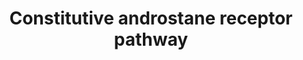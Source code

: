 ---
annotations:
- id: PW:0000003
  parent: signaling pathway
  type: Pathway Ontology
  value: signaling pathway
authors:
- Riannefijten
- Egonw
- MaintBot
- Khanspers
- Fehrhart
- Mkutmon
- Ariutta
- AlexanderPico
- Eweitz
citedin:
- link: PMC9377275
  title: 'Identifying Drug-Induced Liver Injury Associated With Inflammation-Drug
    and Drug-Drug Interactions in Pharmacologic Treatments for COVID-19 by Bioinformatics
    and System Biology Analyses: The Role of Pregnane X Receptor (2022)'
- link: PMC9035641
  title: Prognostic and Diagnostic Values of Semaphorin 5B and Its Correlation With
    Tumor-Infiltrating Immune Cells in Kidney Renal Clear-Cell Carcinoma (2022)
- link: PMC5085087
  title: Long Term Culture of the A549 Cancer Cell Line Promotes Multilamellar Body
    Formation and Differentiation towards an Alveolar Type II Pneumocyte Phenotype
    (2016)
communities:
- ONTOX
description: The Constitutive Androstane Receptor (CAR) is a nuclear receptor and
  functions as a sensor for xenobiotics. It regulates transcription of genes encoding
  proteins in metabolism and excretion of xenobiotics.  Proteins on this pathway have
  targeted assays available via the [CPTAC Assay Portal](https://assays.cancer.gov/available_assays?wp_id=WP2875).
last-edited: 2025-03-08
ndex: 2f14f689-8b66-11eb-9e72-0ac135e8bacf
organisms:
- Homo sapiens
redirect_from:
- /index.php/Pathway:WP2875
- /instance/WP2875
- /instance/WP2875_r137750
revision: r137750
schema-jsonld:
- '@context': https://schema.org/
  '@id': https://wikipathways.github.io/pathways/WP2875.html
  '@type': Dataset
  creator:
    '@type': Organization
    name: WikiPathways
  description: The Constitutive Androstane Receptor (CAR) is a nuclear receptor and
    functions as a sensor for xenobiotics. It regulates transcription of genes encoding
    proteins in metabolism and excretion of xenobiotics.  Proteins on this pathway
    have targeted assays available via the [CPTAC Assay Portal](https://assays.cancer.gov/available_assays?wp_id=WP2875).
  keywords:
  - ABCB1
  - ABCC2
  - ABCC3
  - ALAS1
  - CYP2A6
  - CYP2B6
  - CYP2C19
  - CYP2C9
  - CYP3A4
  - CYP3A5
  - CYP4A11
  - DNAJC7
  - EHHADH
  - FOXO1
  - GSTA2
  - HSP90AA1
  - Ligand
  - NCOA1
  - NCOA2
  - NCOA6
  - NR1I3
  - PPARGC1A
  - PPP2R4
  - RXRA
  - SMC1A
  - SP1
  - SULT1A1
  - SULT2A1
  - UGT1A1
  - UGT1A3
  - UGT1A4
  - UGT1A6
  - UGT1A9
  license: CC0
  name: Constitutive androstane receptor pathway
seo: CreativeWork
title: Constitutive androstane receptor pathway
wpid: WP2875
---